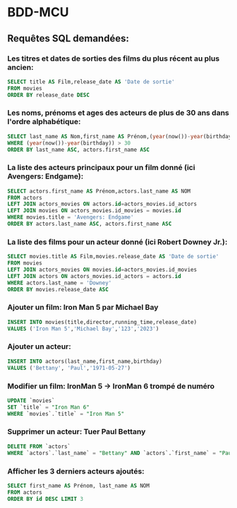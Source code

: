 # BDD-MCU

## Requêtes SQL demandées:

### Les titres et dates de sorties des films du plus récent au plus ancien:

```sql
SELECT title AS Film,release_date AS 'Date de sortie'
FROM movies 
ORDER BY release_date DESC
```




### Les noms, prénoms et ages des acteurs de plus de 30 ans dans l'ordre alphabétique:

```sql
SELECT last_name AS Nom,first_name AS Prénom,(year(now())-year(birthday)) AS Age FROM actors 
WHERE (year(now())-year(birthday)) > 30 
ORDER BY last_name ASC, actors.first_name ASC
```




### La liste des acteurs principaux pour un film donné (ici Avengers: Endgame):

```sql
SELECT actors.first_name AS Prénom,actors.last_name AS NOM
FROM actors
LEFT JOIN actors_movies ON actors.id=actors_movies.id_actors
LEFT JOIN movies ON actors_movies.id_movies = movies.id
WHERE movies.title = 'Avengers: Endgame'
ORDER BY actors.last_name ASC, actors.first_name ASC
```




### La liste des films pour un acteur donné (ici Robert Downey Jr.):

```sql
SELECT movies.title AS Film,movies.release_date AS 'Date de sortie'
FROM movies 
LEFT JOIN actors_movies ON movies.id=actors_movies.id_movies 
LEFT JOIN actors ON actors_movies.id_actors = actors.id 
WHERE actors.last_name = 'Downey' 
ORDER BY movies.release_date ASC
```




### Ajouter un film: Iron Man 5 par Michael Bay

```sql
INSERT INTO movies(title,director,running_time,release_date)
VALUES ('Iron Man 5','Michael Bay','123','2023')
```




### Ajouter un acteur:

```sql
INSERT INTO actors(last_name,first_name,birthday)
VALUES ('Bettany', 'Paul','1971-05-27')
```




### Modifier un film: IronMan 5 -> IronMan 6 trompé de numéro

```sql
UPDATE `movies`
SET `title` = "Iron Man 6"
WHERE `movies`.`title` = "Iron Man 5"
```




### Supprimer un acteur: Tuer Paul Bettany

```sql
DELETE FROM `actors`
WHERE `actors`.`last_name` = "Bettany" AND `actors`.`first_name` = "Paul"
```




### Afficher les 3 derniers acteurs ajoutés:

```sql
SELECT first_name AS Prénom, last_name AS NOM
FROM actors
ORDER BY id DESC LIMIT 3
```
